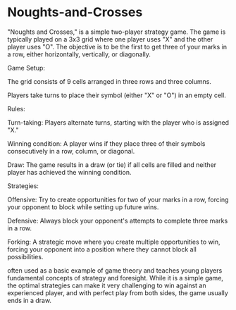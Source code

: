 # Noughts-and-Crosses
"Noughts and Crosses," is a simple two-player strategy game. The game is typically played on a 3x3 grid where one player uses "X" and the other player uses "O". The objective is to be the first to get three of your marks in a row, either horizontally, vertically, or diagonally.

Game Setup:

The grid consists of 9 cells arranged in three rows and three columns.

Players take turns to place their symbol (either "X" or "O") in an empty cell.

Rules:

Turn-taking: Players alternate turns, starting with the player who is assigned "X."

Winning condition: A player wins if they place three of their symbols consecutively in a row, column, or diagonal.

Draw: The game results in a draw (or tie) if all cells are filled and neither player has achieved the winning condition.

Strategies:

Offensive: Try to create opportunities for two of your marks in a row, forcing your opponent to block while setting up future wins.

Defensive: Always block your opponent's attempts to complete three marks in a row.

Forking: A strategic move where you create multiple opportunities to win, forcing your opponent into a position where they cannot block all possibilities.

often used as a basic example of game theory and teaches young players fundamental concepts of strategy and foresight. While it is a simple game, the optimal strategies can make it very challenging to win against an experienced player, and with perfect play from both sides, the game usually ends in a draw.
